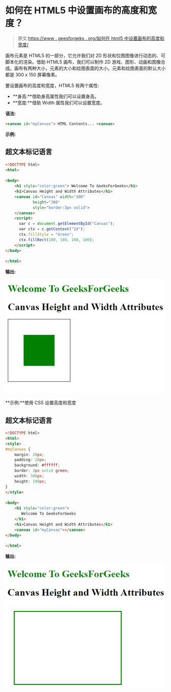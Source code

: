# 如何在 HTML5 中设置画布的高度和宽度？

> 原文:[https://www . geesforgeks . org/如何在 html5 中设置画布的高度和宽度/](https://www.geeksforgeeks.org/how-to-set-the-height-and-width-of-the-canvas-in-html5/)

画布元素是 HTML5 的一部分，它允许我们对 2D 形状和位图图像进行动态的、可脚本化的渲染。借助 HTML5 画布，我们可以制作 2D 游戏、图形、动画和图像合成。画布有两种大小，元素的大小和绘图表面的大小。元素和绘图表面的默认大小都是 300 x 150 屏幕像素。

要设置画布的高度和宽度，HTML5 有两个属性:

*   **身高:**借助身高属性我们可以设置身高。
*   **宽度:**借助 Width 属性我们可以设置宽度。

**语法:**

```html
<canvas id="myCanvas"> HTML Contents... <canvas>
```

**示例:**

## 超文本标记语言

```html
<!DOCTYPE html>
<html>

<body>
    <h1 style="color:green"> Welcome To GeeksForGeeks</h1>
    <h1>Canvas Height and Width Attributes</h1>
    <canvas id="Canvas" width="300" 
            height="300" 
            style="border:3px solid"> 
    </canvas>
    <script>
      var c = document.getElementById("Canvas");
      var ctx = c.getContext("2d");
      ctx.fillStyle = "Green";
      ctx.fillRect(100, 100, 100, 100);
    </script>
</body>

</html>
```

**输出:**

![](img/582c36ef6e26cf2c8756edffd9619567.png)

**示例:**使用 CSS 设置高度和宽度

## 超文本标记语言

```html
<!DOCTYPE html>
<html>
<style>
#myCanvas {
    margin: 20px;
    padding: 20px;
    background: #ffffff;
    border: 3px solid green;
    width: 300px;
    height: 190px;
}
</style>

<body>
    <h1 style="color:green"> 
       Welcome To GeeksForGeeks
    </h1>
    <h1>Canvas Height and Width Attributes</h1>
    <canvas id="myCanvas"></canvas>
</body>

</html>
```

**输出:**

![](img/fe16ce1d9db485d8178dafca88f6ee7d.png)